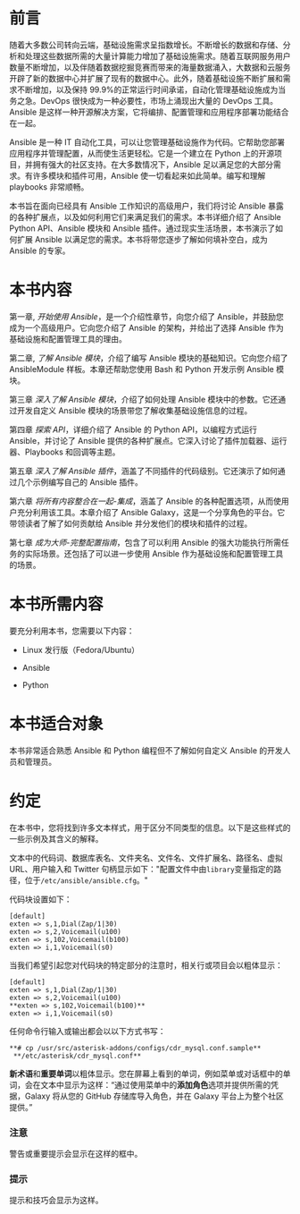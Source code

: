 # 前言

随着大多数公司转向云端，基础设施需求呈指数增长。不断增长的数据和存储、分析和处理这些数据所需的大量计算能力增加了基础设施需求。随着互联网服务用户数量不断增加，以及伴随着数据挖掘竞赛而带来的海量数据涌入，大数据和云服务开辟了新的数据中心并扩展了现有的数据中心。此外，随着基础设施不断扩展和需求不断增加，以及保持 99.9%的正常运行时间承诺，自动化管理基础设施成为当务之急。DevOps 很快成为一种必要性，市场上涌现出大量的 DevOps 工具。Ansible 是这样一种开源解决方案，它将编排、配置管理和应用程序部署功能结合在一起。

Ansible 是一种 IT 自动化工具，可以让您管理基础设施作为代码。它帮助您部署应用程序并管理配置，从而使生活更轻松。它是一个建立在 Python 上的开源项目，并拥有强大的社区支持。在大多数情况下，Ansible 足以满足您的大部分需求。有许多模块和插件可用，Ansible 使一切看起来如此简单。编写和理解 playbooks 非常顺畅。

本书旨在面向已经具有 Ansible 工作知识的高级用户，我们将讨论 Ansible 暴露的各种扩展点，以及如何利用它们来满足我们的需求。本书详细介绍了 Ansible Python API、Ansible 模块和 Ansible 插件。通过现实生活场景，本书演示了如何扩展 Ansible 以满足您的需求。本书将带您逐步了解如何填补空白，成为 Ansible 的专家。

# 本书内容

第一章, *开始使用 Ansible*，是一个介绍性章节，向您介绍了 Ansible，并鼓励您成为一个高级用户。它向您介绍了 Ansible 的架构，并给出了选择 Ansible 作为基础设施和配置管理工具的理由。

第二章, *了解 Ansible 模块*，介绍了编写 Ansible 模块的基础知识。它向您介绍了 AnsibleModule 样板。本章还帮助您使用 Bash 和 Python 开发示例 Ansible 模块。

第三章 *深入了解 Ansible 模块*，介绍了如何处理 Ansible 模块中的参数。它还通过开发自定义 Ansible 模块的场景带您了解收集基础设施信息的过程。

第四章 *探索 API*，详细介绍了 Ansible 的 Python API，以编程方式运行 Ansible，并讨论了 Ansible 提供的各种扩展点。它深入讨论了插件加载器、运行器、Playbooks 和回调等主题。

第五章 *深入了解 Ansible 插件*，涵盖了不同插件的代码级别。它还演示了如何通过几个示例编写自己的 Ansible 插件。

第六章 *将所有内容整合在一起-集成*，涵盖了 Ansible 的各种配置选项，从而使用户充分利用该工具。本章介绍了 Ansible Galaxy，这是一个分享角色的平台。它带领读者了解了如何贡献给 Ansible 并分发他们的模块和插件的过程。

第七章 *成为大师-完整配置指南*，包含了可以利用 Ansible 的强大功能执行所需任务的实际场景。还包括了可以进一步使用 Ansible 作为基础设施和配置管理工具的场景。

# 本书所需内容

要充分利用本书，您需要以下内容：

+   Linux 发行版（Fedora/Ubuntu）

+   Ansible

+   Python

# 本书适合对象

本书非常适合熟悉 Ansible 和 Python 编程但不了解如何自定义 Ansible 的开发人员和管理员。

# 约定

在本书中，您将找到许多文本样式，用于区分不同类型的信息。以下是这些样式的一些示例及其含义的解释。

文本中的代码词、数据库表名、文件夹名、文件名、文件扩展名、路径名、虚拟 URL、用户输入和 Twitter 句柄显示如下："配置文件中由`library`变量指定的路径，位于`/etc/ansible/ansible.cfg`。"

代码块设置如下：

```
[default]
exten => s,1,Dial(Zap/1|30)
exten => s,2,Voicemail(u100)
exten => s,102,Voicemail(b100)
exten => i,1,Voicemail(s0)
```

当我们希望引起您对代码块的特定部分的注意时，相关行或项目会以粗体显示：

```
[default]
exten => s,1,Dial(Zap/1|30)
exten => s,2,Voicemail(u100)
**exten => s,102,Voicemail(b100)**
exten => i,1,Voicemail(s0)
```

任何命令行输入或输出都会以以下方式书写：

```
**# cp /usr/src/asterisk-addons/configs/cdr_mysql.conf.sample**
 **/etc/asterisk/cdr_mysql.conf**

```

**新术语**和**重要单词**以粗体显示。您在屏幕上看到的单词，例如菜单或对话框中的单词，会在文本中显示为这样：“通过使用菜单中的**添加角色**选项并提供所需的凭据，Galaxy 将从您的 GitHub 存储库导入角色，并在 Galaxy 平台上为整个社区提供。”

### 注意

警告或重要提示会显示在这样的框中。

### 提示

提示和技巧会显示为这样。
